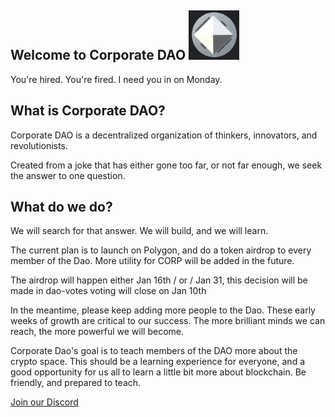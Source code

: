 ## Welcome to Corporate DAO ![CorpDAO_Logo](corpdao_logo.PNG)

You're hired.
You're fired.
I need you in on Monday.


## What is Corporate DAO?
Corporate DAO is a decentralized organization of thinkers, innovators, and revolutionists. 

Created from a joke that has either gone too far, or not far enough, we seek the answer to one question. 

## What do we do?
We will search for that answer. We will build, and we will learn.

The current plan is to launch on Polygon, and do a token airdrop to every member of the Dao. More utility for CORP will be added in the future. 

The airdrop will happen either Jan 16th / or / Jan 31, this decision will be made in dao-votes  voting will close on Jan 10th

In the meantime, please keep adding more people to the Dao. These early weeks of growth are critical to our success. The more brilliant minds we can reach, the more powerful we will become. 

Corporate Dao's goal is to teach members of the DAO more about the crypto space. 
This should be a learning experience for everyone, and a good opportunity for us all to learn a little bit more about blockchain. 
Be friendly, and prepared to teach.

<a href="https://discord.gg/dTFACq3Srx">Join our Discord</a>


